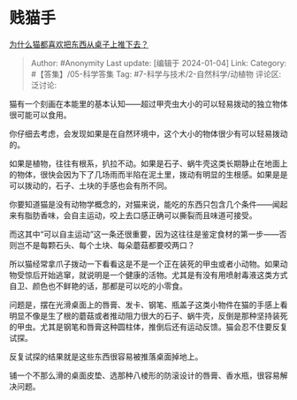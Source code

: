 # 贱猫手
[为什么猫都喜欢把东西从桌子上推下去？](https://www.zhihu.com/question/363717987/answer/3347849365)

> Author: #Anonymity
> Last update: [编辑于 2024-01-04]
> Link:
> Category: #【答集】/05-科学答集 
> Tag: #7-科学与技术/2-自然科学/动植物 
> 评论区:
> 泛讨论: 

猫有一个刻画在本能里的基本认知——超过甲壳虫大小的可以轻易拨动的独立物体很可能可以食用。

你仔细去考虑，会发现如果是在自然环境中，这个大小的物体很少有可以轻易拨动的。

如果是植物，往往有根系，扒拉不动。如果是石子、蜗牛壳这类长期静止在地面上的物体，很快会因为下了几场雨而半陷在泥土里，拨动有明显的生根感。如果是是可以拨动的，石子、土块的手感也会有所不同。

你要知道猫是没有动物学概念的，对猫来说，能吃的东西只包含几个条件——闻起来有脂肪香味，会自主运动，咬上去口感正确可以撕裂而且味道可接受。

而这其中“可以自主运动”这一条还很重要，因为这往往是鉴定食材的第一步——否则岂不是每颗石头、每个土块、每朵蘑菇都要咬两口？

所以猫经常拿爪子拨动一下看看这是不是一个正在装死的甲虫或者小动物。如果动物受惊后开始逃窜，就说明是一个健康的活物。尤其是有没有用喷射毒液这类方式自卫、颜色也不鲜艳的话，那都是可以吃的小零食。

问题是，摆在光滑桌面上的唇膏、发卡、钢笔、瓶盖子这类小物件在猫的手感上看明显不像是生了根的蘑菇或者推动阻力很大的石子、蜗牛壳，反倒是那种坚持装死的甲虫。尤其是钢笔和唇膏这种圆柱体，推倒后还有运动反馈。猫会忍不住要反复试探。

反复试探的结果就是这些东西很容易被推落桌面掉地上。

铺一个不那么滑的桌面皮垫、选那种八棱形的防滚设计的唇膏、香水瓶，很容易解决问题。
